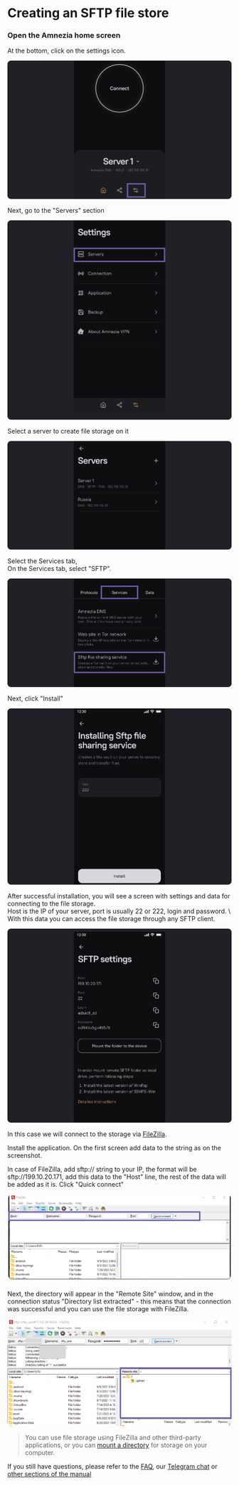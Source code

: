 # Creating an SFTP file store


### Open the Amnezia home screen

At the bottom, click on the settings icon.

![instruction 1](https://raw.githubusercontent.com/amnezia-vpn/amnezia.org-content/master/docs/en/instructions/24_stfp/img/stfp_en_1.png)

Next, go to the "Servers" section

![instruction 1](https://raw.githubusercontent.com/amnezia-vpn/amnezia.org-content/master/docs/en/instructions/24_stfp/img/stfp_en_2.png)

Select a server to create file storage on it

![instruction 1](https://raw.githubusercontent.com/amnezia-vpn/amnezia.org-content/master/docs/en/instructions/24_stfp/img/stfp_en_3.png)


Select the Services tab, \
On the Services tab, select "SFTP".

![instruction 1](https://raw.githubusercontent.com/amnezia-vpn/amnezia.org-content/master/docs/en/instructions/24_stfp/img/stfp_en_4.png)


Next, click "Install"

![instruction 1](https://raw.githubusercontent.com/amnezia-vpn/amnezia.org-content/master/docs/en/instructions/24_stfp/img/stfp_en_5.png)

After successful installation, you will see a screen with settings and data for connecting to the file storage. \
Host is the IP of your server, port is usually 22 or 222, login and password. \ 
With this data you can access the file storage through any SFTP client.

![instruction 1](https://raw.githubusercontent.com/amnezia-vpn/amnezia.org-content/master/docs/en/instructions/24_stfp/img/stfp_en_6.png)

In this case we will connect to the storage via [FileZilla]. 

Install the application. On the first screen add data to the string as on the screenshot. 

In case of FileZilla, add sftp:// string to your IP, the format will be sftp://199.10.20.171, add this data to the 
"Host" line, the rest of the data will be added as it is. Click "Quick connect"
  
![instruction 1](https://raw.githubusercontent.com/amnezia-vpn/amnezia.org-content/master/docs/en/instructions/24_stfp/img/stfp_en_7.png)

Next, the directory will appear in the "Remote Site" window, and in the connection status "Directory list 
extracted" - this means that the connection was successful and you can use the file storage with FileZilla. 

![instruction 1](https://raw.githubusercontent.com/amnezia-vpn/amnezia.org-content/master/docs/en/instructions/24_stfp/img/stfp_en_8.png)

> You can use file storage using FileZilla and other third-party applications, or you can [mount a directory] for storage on your computer. 

 If you still have questions, please refer to the [FAQ], our [Telegram chat] or [other sections of the manual]



[amnezia-site-ext-link]: https://amnezia-web-nx1r.vercel.app
[about-int-link]: /about
[mount a directory]: ../instructions/24_stfp
[FileZilla]: https://filezilla-project.org/
[FAQ]: ../faq
[Telegram chat]: https://t.me/amnezia_vpn_en
[other sections of the manual]: ../instructions
